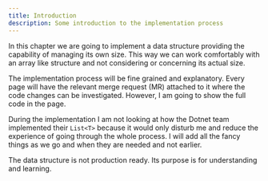 ```yaml
---
title: Introduction
description: Some introduction to the implementation process
---
```


In this chapter we are going to implement a data structure providing the
capability of managing its own size. This way we can work comfortably with an
array like structure and not considering or concerning its actual size.

The implementation process will be fine grained and explanatory. Every page will
have the relevant merge request (MR) attached to it where the code changes can
be investigated. However, I am going to show the full code in the page.

During the implementation I am not looking at how the Dotnet team implemented
their `List<T>` because it would only disturb me and reduce the experience of
going through the whole process. I will add all the fancy things as we go and
when they are needed and not earlier.

The data structure is not production ready. Its purpose is for understanding and
learning.
